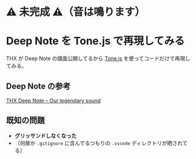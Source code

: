 # ⚠️ 未完成 ⚠️（音は鳴ります）

# Deep Note を Tone.js で再現してみる

THX が Deep Note の譜面公開してるから [Tone.js](https://github.com/Tonejs/Tone.js) を使ってコードだけで再現してみる。

## Deep Note の参考

[THX Deep Note – Our legendary sound](https://www.thx.com/deepnote/)

## 既知の問題

-   **グリッサンドしなくなった**
-   （何故か `.gitignore` に含んでるつもりの `.vscode` ディレクトリが晒されてる）
